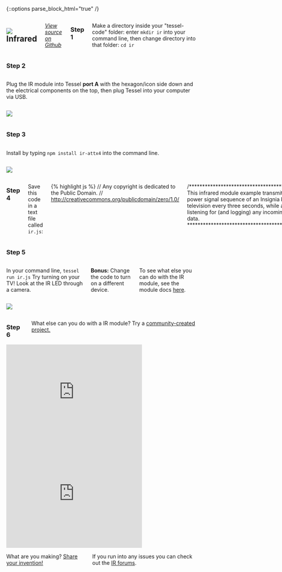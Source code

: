 {::options parse_block_html="true" /}

<div class="row">
<div class="large-12 columns">

## <img class="constrain-sm" src="//i.imgur.com/okUgl3T.png"> Infrared

[<i class="fa fa-github"> View source on Github</i>](https://github.com/tessel/ir-attx4)

### Step 1

Make a directory inside your "tessel-code" folder: enter `mkdir ir` into your command line, then change directory into that folder: `cd ir`

</div>
</div>

<div class="row">
<div class="large-12 columns">

### Step 2

</div>
</div>

<div class="row">
<div class="large-6 columns">

Plug the IR module into Tessel **port A** with the hexagon/icon side down and the electrical components on the top, then plug Tessel into your computer via USB.

</div>
<div class="large-6 columns">

![](http://i.imgur.com/okriGCr.jpg)

</div>
</div>

<div class="row">
<div class="large-12 columns">

### Step 3

</div>
</div>

<div class="row">
<div class="large-6 columns">

Install by typing `npm install ir-attx4` into the command line.

</div>
<div class="large-6 columns">

![](//i.imgur.com/b5TdwG8.jpg)

</div>
</div>

<div class="row">
<div class="large-12 columns">

### Step 4

Save this code in a text file called `ir.js`:

{% highlight js %}
// Any copyright is dedicated to the Public Domain.
// http://creativecommons.org/publicdomain/zero/1.0/

/*********************************************
This infrared module example transmits the
power signal sequence of an Insignia brand
television every three seconds, while also
listening for (and logging) any incoming
infrared data.
*********************************************/

var tessel = require('tessel');
var infraredlib = require('ir-attx4');
var infrared = infraredlib.use(tessel.port['A']);

// When we're connected
infrared.on('ready', function() {
  if (!err) {
    console.log("Connected to IR!");
    // Start sending a signal every three seconds
    setInterval(function () {
      // Make a buffer of on/off durations (each duration is 16 bits)
      var powerBuffer = new Buffer([0x22,0xc4,0xee,0xd0,0x2,0x58,0xfe,0xc,0x2,0x8a,0xf9,0xf2,0x2,0x8a,0xf9,0xc0,0x2,0x58,0xfe,0xc,0x2,0x58,0xfe,0xc,0x2,0x8a,0xfe,0x3e,0x2,0x8a,0xfe,0x3e,0x2,0x8a,0xf9,0xc0,0x2,0x58,0xf9,0xc0,0x2,0x8a,0xfe,0x3e,0x2,0x8a,0xf9,0xc0,0x2,0x58,0xfe,0xc,0x2,0x58,0xfe,0xc,0x2,0x58,0xfe,0xc,0x2,0x58,0xfe,0xc,0x2,0x8a,0xfe,0x3e,0x2,0x8a,0xf9,0xc0,0x2,0x58,0xf9,0xc0,0x2,0x8a,0xf9,0xf2,0x2,0x8a,0xf9,0xc0,0x2,0x58,0xfe,0xc,0x2,0x58,0xfe,0xc,0x2,0x8a,0xfe,0x3e,0x2,0x8a,0xfe,0x3e,0x2,0x8a,0xfe,0xc,0x2,0x58,0xfe,0xc,0x2,0x58,0xfe,0xc,0x2,0x58,0xfe,0xc,0x2,0x58,0xf9,0xc0,0x2,0x8a,0xf9,0xc0,0x2,0x58,0xf9,0xc0,0x2,0x58,0xf9,0xc0,0x2,0x58]);
      // Send the signal at 38 kHz
      infrared.sendRawSignal(38, powerBuffer, function(err) {
        if (err) {
          console.log("Unable to send signal: ", err);
        } else {
          console.log("Signal sent!");
        }
      });
    }, 3000); // Every 3 seconds
  } else {
    console.log(err);
  }
});

// If we get data, print it out
infrared.on('data', function(data) {
  console.log("Received RX Data: ", data);
});
{% endhighlight %}

</div>
</div>

<div class="row">
<div class="large-12 columns">

### Step 5

</div>
</div>

<div class="row">
<div class="large-6 columns">

In your command line, `tessel run ir.js` Try turning on your TV! Look at the IR LED through a camera.  

**Bonus:** Change the code to turn on a different device.  

To see what else you can do with the IR module, see the module docs [here](https://github.com/tessel/ir-attx4).

</div>
<div class="large-6 columns">

![](http://i.imgur.com/hbGlM7N.gif)

</div>
</div>

<div class="row">
<div class="large-12 columns">

### Step 6

What else can you do with a IR module? Try a [community-created project.](http://tessel.io/projects)

</div>
</div>

<div class="row">
<div class="large-6 columns left">
<iframe frameborder="0" height="270" scrolling="no" src="http://tessel.hackster.io/ifoundthemeaningoflife/simple-remote-switch/embed" width="360"></iframe>
</div>

<div class="large-6 columns left">
<iframe frameborder="0" height="270" scrolling="no" src="http://tessel.hackster.io/roberto-hidalgo/tessel-panorama-selfie/embed" width="360"></iframe>
</div>
</div>

<div class="row">
<div class="large-12 columns">

What are you making? [Share your invention!](http://tessel.hackster.io/)

If you run into any issues you can check out the [IR forums](http://forums.tessel.io/category/ir).

</div>
</div>
